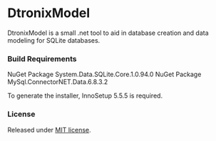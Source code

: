 DtronixModel
============
DtronixModel is a small .net tool to aid in database creation and data modeling for SQLite databases.

### Build Requirements
NuGet Package System.Data.SQLite.Core.1.0.94.0
NuGet Package MySql.ConnectorNET.Data.6.8.3.2

To generate the installer, InnoSetup 5.5.5 is required.

### License
Released under [MIT license](http://opensource.org/licenses/MIT).
